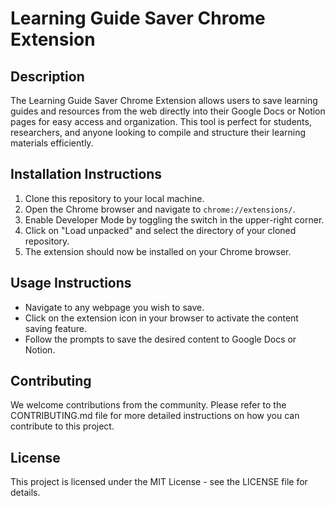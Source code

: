 # Learning Guide Saver Chrome Extension

## Description
The Learning Guide Saver Chrome Extension allows users to save learning guides and resources from the web directly into their Google Docs or Notion pages for easy access and organization. This tool is perfect for students, researchers, and anyone looking to compile and structure their learning materials efficiently.

## Installation Instructions
1. Clone this repository to your local machine.
2. Open the Chrome browser and navigate to `chrome://extensions/`.
3. Enable Developer Mode by toggling the switch in the upper-right corner.
4. Click on "Load unpacked" and select the directory of your cloned repository.
5. The extension should now be installed on your Chrome browser.

## Usage Instructions
- Navigate to any webpage you wish to save.
- Click on the extension icon in your browser to activate the content saving feature.
- Follow the prompts to save the desired content to Google Docs or Notion.

## Contributing
We welcome contributions from the community. Please refer to the CONTRIBUTING.md file for more detailed instructions on how you can contribute to this project.

## License
This project is licensed under the MIT License - see the LICENSE file for details.
